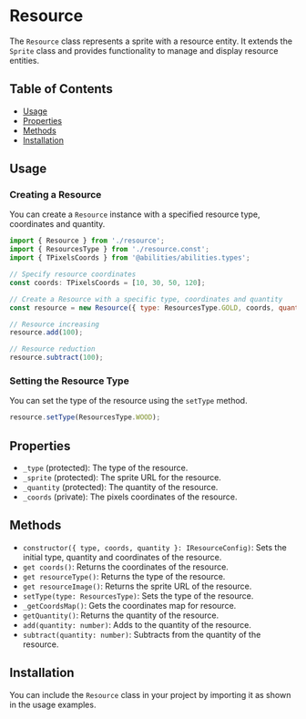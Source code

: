 # Resource

The `Resource` class represents a sprite with a resource entity. It extends the `Sprite` class and provides functionality to manage and display resource entities.

## Table of Contents

- [Usage](#usage)
- [Properties](#properties)
- [Methods](#methods)
- [Installation](#installation)

## Usage

### Creating a Resource

You can create a `Resource` instance with a specified resource type, coordinates and quantity.

```javascript
import { Resource } from './resource';
import { ResourcesType } from './resource.const';
import { TPixelsCoords } from '@abilities/abilities.types';

// Specify resource coordinates
const coords: TPixelsCoords = [10, 30, 50, 120];

// Create a Resource with a specific type, coordinates and quantity
const resource = new Resource({ type: ResourcesType.GOLD, coords, quantity: 100 });

// Resource increasing
resource.add(100);

// Resource reduction
resource.subtract(100);
```

### Setting the Resource Type

You can set the type of the resource using the `setType` method.

```javascript
resource.setType(ResourcesType.WOOD);
```

## Properties

- `_type` (protected): The type of the resource.
- `_sprite` (protected): The sprite URL for the resource.
- `_quantity` (protected): The quantity of the resource.
- `_coords` (private): The pixels coordinates of the resource.

## Methods

- `constructor({ type, coords, quantity }: IResourceConfig)`: Sets the initial type, quantity and coordinates of the resource.
- `get coords()`: Returns the coordinates of the resource.
- `get resourceType()`: Returns the type of the resource.
- `get resourceImage()`: Returns the sprite URL of the resource.
- `setType(type: ResourcesType)`: Sets the type of the resource.
- `_getCoordsMap()`: Gets the coordinates map for resource.
- `getQuantity()`: Returns the quantity of the resource.
- `add(quantity: number)`: Adds to the quantity of the resource.
- `subtract(quantity: number)`: Subtracts from the quantity of the resource.

## Installation

You can include the `Resource` class in your project by importing it as shown in the usage examples.
